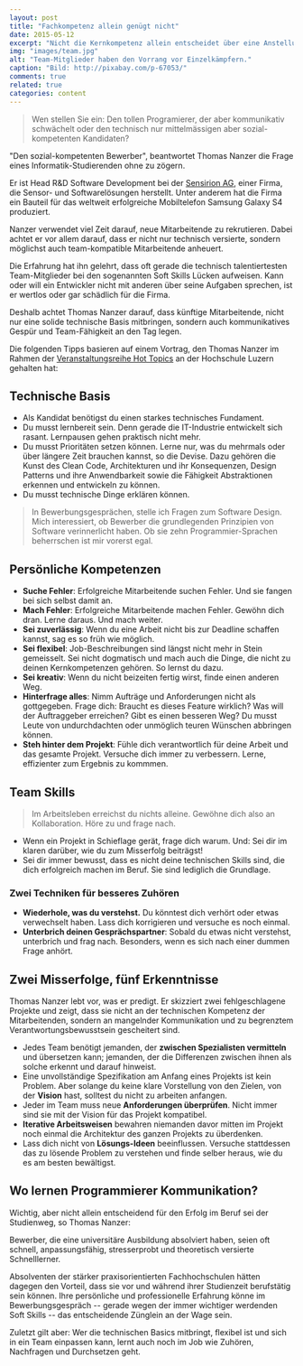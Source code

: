```yaml
---
layout: post
title: "Fachkompetenz allein genügt nicht"
date: 2015-05-12
excerpt: "Nicht die Kernkompetenz allein entscheidet über eine Anstellung. Kommunikations-Skills, Team-Tüchtigkeit und Lernwille sind viel wichtiger, so Recruiter Thomas Nanzer."
img: "images/team.jpg"
alt: "Team-Mitglieder haben den Vorrang vor Einzelkämpfern."
caption: "Bild: http://pixabay.com/p-67053/"
comments: true
related: true
categories: content
---
```


> Wen stellen Sie ein: Den tollen Programierer, der aber kommunikativ schwächelt oder den technisch nur mittelmässigen aber sozial-kompetenten Kandidaten?

"Den sozial-kompetenten Bewerber", beantwortet Thomas Nanzer die Frage eines Informatik-Studierenden ohne zu zögern. 

Er ist Head R&D Software Development bei der [Sensirion AG](http://www.sensirion.com/), einer Firma, die Sensor- und Softwarelösungen herstellt. Unter anderem hat die Firma ein Bauteil für das weltweit erfolgreiche Mobiltelefon Samsung Galaxy S4 produziert.

Nanzer verwendet viel Zeit darauf, neue Mitarbeitende zu rekrutieren. Dabei achtet er vor allem darauf, dass er nicht nur technisch versierte, sondern möglichst auch team-kompatible Mitarbeitende anheuert. 

Die Erfahrung hat ihn gelehrt, dass oft gerade die technisch talentiertesten Team-Mitglieder bei den sogenannten Soft Skills Lücken aufweisen. Kann oder will ein Entwickler nicht mit anderen über seine Aufgaben sprechen, ist er wertlos oder gar schädlich für die Firma. 

Deshalb achtet Thomas Nanzer darauf, dass künftige Mitarbeitende, nicht nur eine solide technische Basis mitbringen, sondern auch kommunikatives Gespür und Team-Fähigkeit an den Tag legen. 

Die folgenden Tipps basieren auf einem Vortrag, den Thomas Nanzer im Rahmen der [Veranstaltungsreihe Hot Topics](https://www.hslu.ch/de-ch/technik-architektur/campus/veranstaltungen/2015/04/15/informatik-top-themen-2015-04-15/) an der Hochschule Luzern gehalten hat:

## Technische Basis

- Als Kandidat benötigst du einen starkes technisches Fundament.
- Du musst lernbereit sein. Denn gerade die IT-Industrie entwickelt sich rasant. Lernpausen gehen praktisch nicht mehr.
- Du musst Prioritäten setzen können. Lerne nur, was du mehrmals oder über längere Zeit brauchen kannst, so die Devise. Dazu gehören die Kunst des Clean Code, Architekturen und ihr Konsequenzen, Design Patterns und ihre Anwendbarkeit sowie die Fähigkeit Abstraktionen erkennen und entwickeln zu können.  
- Du musst technische Dinge erklären können.

> In Bewerbungsgesprächen, stelle ich Fragen zum Software Design. Mich interessiert, ob Bewerber die grundlegenden Prinzipien von Software verinnerlicht haben. Ob sie zehn Programmier-Sprachen beherrschen ist mir vorerst egal.

## Persönliche Kompetenzen

- **Suche Fehler**: Erfolgreiche Mitarbeitende suchen Fehler. Und sie fangen bei sich selbst damit an.
- **Mach Fehler**: Erfolgreiche Mitarbeitende machen Fehler. Gewöhn dich dran. Lerne daraus. Und mach weiter.
- **Sei zuverlässig**: Wenn du eine Arbeit nicht bis zur Deadline schaffen kannst, sag es so früh wie möglich. 
- **Sei flexibel**: Job-Beschreibungen sind längst nicht mehr in Stein gemeisselt. Sei nicht dogmatisch und mach auch die Dinge, die nicht zu deinen Kernkompetenzen gehören. So lernst du dazu. 
- **Sei kreativ**: Wenn du nicht beizeiten fertig wirst, finde einen anderen Weg. 
- **Hinterfrage alles**: Nimm Aufträge und Anforderungen nicht als gottgegeben. Frage dich: Braucht es dieses Feature wirklich? Was will der Auftraggeber erreichen? Gibt es einen besseren Weg? Du musst Leute von undurchdachten oder unmöglich teuren Wünschen abbringen können.
- **Steh hinter dem Projekt**: Fühle dich verantwortlich für deine Arbeit und das gesamte Projekt. Versuche dich immer zu verbessern. Lerne, effizienter zum Ergebnis zu kommmen.

## Team Skills

> Im Arbeitsleben erreichst du nichts alleine. Gewöhne dich also an Kollaboration. Höre zu und frage nach.

- Wenn ein Projekt in Schieflage gerät, frage dich warum. Und: Sei dir im klaren darüber, wie du zum Misserfolg beiträgst!
- Sei dir immer bewusst, dass es nicht deine technischen Skills sind, die dich erfolgreich machen im Beruf. Sie sind lediglich die Grundlage.

### Zwei Techniken für besseres Zuhören

- **Wiederhole, was du verstehst.** Du könntest dich verhört oder etwas verwechselt haben. Lass dich korrigieren und versuche es noch einmal.
- **Unterbrich deinen Gesprächspartner**: Sobald du etwas nicht verstehst, unterbrich und frag nach. Besonders, wenn es sich nach einer dummen Frage anhört.

## Zwei Misserfolge, fünf Erkenntnisse

Thomas Nanzer lebt vor, was er predigt. Er skizziert zwei fehlgeschlagene Projekte und zeigt, dass sie nicht an der technischen Kompetenz der Mitarbeitenden, sondern an mangelnder Kommunikation und zu begrenztem Verantwortungsbewusstsein gescheitert sind.

- Jedes Team benötigt jemanden, der **zwischen Spezialisten vermitteln** und übersetzen kann; jemanden, der die Differenzen zwischen ihnen als solche erkennt und darauf hinweist.
- Eine unvollständige Spezifikation am Anfang eines Projekts ist kein Problem. Aber solange du keine klare Vorstellung von den Zielen, von der **Vision** hast, solltest du nicht zu arbeiten anfangen.
- Jeder im Team muss neue **Anforderungen überprüfen**. Nicht immer sind sie mit der Vision für das Projekt kompatibel.
- **Iterative Arbeitsweisen** bewahren niemanden davor mitten im Projekt noch einmal die Architektur des ganzen Projekts zu überdenken.
- Lass dich nicht von **Lösungs-Ideen** beeinflussen. Versuche stattdessen das zu lösende Problem zu verstehen und finde selber heraus, wie du es am besten bewältigst.

## Wo lernen Programmierer Kommunikation?

Wichtig, aber nicht allein entscheidend für den Erfolg im Beruf sei der Studienweg, so Thomas Nanzer:  

Bewerber, die eine universitäre Ausbildung absolviert haben, seien oft schnell, anpassungsfähig, stresserprobt und theoretisch versierte Schnelllerner.

Absolventen der stärker praxisorientierten Fachhochschulen hätten dagegen den Vorteil, dass sie vor und während ihrer Studienzeit berufstätig sein können. Ihre persönliche und professionelle Erfahrung könne im Bewerbungsgespräch -- gerade wegen der immer wichtiger werdenden Soft Skills -- das entscheidende Zünglein an der Wage sein.

Zuletzt gilt aber: Wer die technischen Basics mitbringt, flexibel ist und sich in ein Team einpassen kann, lernt auch noch im Job wie Zuhören, Nachfragen und Durchsetzen geht. 

